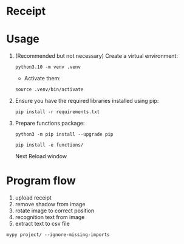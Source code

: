 # Receipt

# Usage

1. (Recommended but not necessary) Create a virtual environment:
    
    `python3.10 -m venv .venv`

    - Activate them: 
    
    `source .venv/bin/activate`

2. Ensure you have the required libraries installed using pip:
    
    `pip install -r requirements.txt`

3. Prepare functions package:

    `python3 -m pip install --upgrade pip`

    `pip install -e functions/`

    Next Reload window


# Program flow 
1. upload receipt
2. remove shadow from image
3. rotate image to correct position
4. recognition text from image
5. extract text to csv file


```
mypy project/ --ignore-missing-imports
```